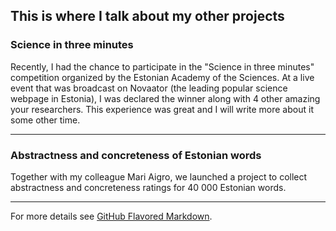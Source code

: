 ## This is where I talk about my other projects

### Science in three minutes

Recently, I had the chance to participate in the "Science in three minutes" competition organized by the Estonian Academy of the Sciences. At a live event that was broadcast on Novaator (the leading popular science webpage in Estonia), I was declared the winner along with 4 other amazing your researchers. This experience was great and I will write more about it some other time.

--- 

### Abstractness and concreteness of Estonian words

Together with my colleague Mari Aigro, we launched a project to collect abstractness and concreteness ratings for 40 000 Estonian words. 

---


For more details see [GitHub Flavored Markdown](https://guides.github.com/features/mastering-markdown/).
